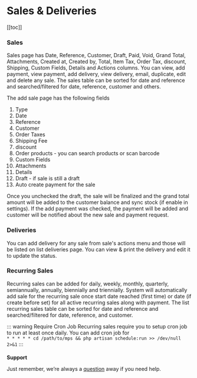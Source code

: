 # Sales & Deliveries

[[toc]]

### Sales

Sales page has Date, Reference, Customer, Draft, Paid, Void, Grand Total, Attachments, Created at, Created by, Total, Item Tax, Order Tax, discount, Shipping, Custom Fields, Details and Actions columns. You can view, add payment, view payment, add delivery, view delivery, email, duplicate, edit and delete any sale. The sales table can be sorted for date and reference and searched/filtered for date, reference, customer and others.

The add sale page has the following fields

1.  Type
2.  Date
3.  Reference
4.  Customer
5.  Order Taxes
6.  Shipping Fee
7.  discount
8.  Order products - you can search products or scan barcode
9.  Custom Fields
10. Attachments
11. Details
12. Draft - if sale is still a draft
13. Auto create payment for the sale

Once you unchecked the draft, the sale will be finalized and the grand total amount will be added to the customer balance and sync stock (if enable in settings). If the add payment was checked, the payment will be added and customer will be notified about the new sale and payment request.

### Deliveries

You can add delivery for any sale from sale's actions menu and those will be listed on list deliveries page. You can view & print the delivery and edit it to update the status.

### Recurring Sales

Recurring sales can be added for daily, weekly, monthly, quarterly, semiannually, annually, biennially and triennially. System will automatically add sale for the recurring sale once start date reached (first time) or date (if create before set) for all active recurring sales along with payment. The list recurring sales table can be sorted for date and reference and searched/filtered for date, reference, and customer.

::: warning Require Cron Job
Recurring sales require you to setup cron job to run at least once daily. You can add cron job for <br />`* * * * * cd /path/to/mps && php artisan schedule:run >> /dev/null 2>&1`
:::

####

**Support**

Just remember, we’re always a [question](https://tecdiary.net/support/modern-point-of-sale-solution/ask_question) away if you need help.
